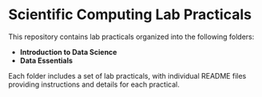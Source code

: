 # Scientific Computing Lab Practicals

This repository contains lab practicals organized into the following folders:

- **Introduction to Data Science**
- **Data Essentials**

Each folder includes a set of lab practicals, with individual README files providing instructions and details for each practical.
